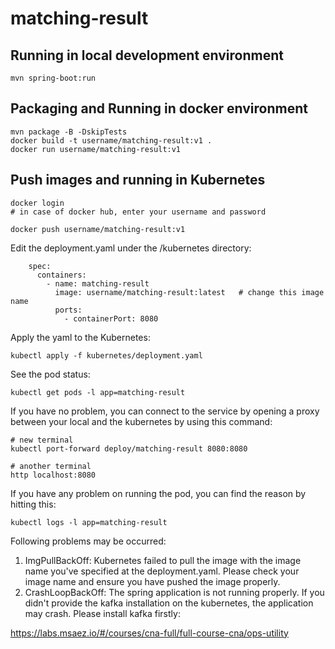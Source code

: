 # matching-result

## Running in local development environment

```
mvn spring-boot:run
```

## Packaging and Running in docker environment

```
mvn package -B -DskipTests
docker build -t username/matching-result:v1 .
docker run username/matching-result:v1
```

## Push images and running in Kubernetes

```
docker login 
# in case of docker hub, enter your username and password

docker push username/matching-result:v1
```

Edit the deployment.yaml under the /kubernetes directory:
```
    spec:
      containers:
        - name: matching-result
          image: username/matching-result:latest   # change this image name
          ports:
            - containerPort: 8080

```

Apply the yaml to the Kubernetes:
```
kubectl apply -f kubernetes/deployment.yaml
```

See the pod status:
```
kubectl get pods -l app=matching-result
```

If you have no problem, you can connect to the service by opening a proxy between your local and the kubernetes by using this command:
```
# new terminal
kubectl port-forward deploy/matching-result 8080:8080

# another terminal
http localhost:8080
```

If you have any problem on running the pod, you can find the reason by hitting this:
```
kubectl logs -l app=matching-result
```

Following problems may be occurred:

1. ImgPullBackOff:  Kubernetes failed to pull the image with the image name you've specified at the deployment.yaml. Please check your image name and ensure you have pushed the image properly.
1. CrashLoopBackOff: The spring application is not running properly. If you didn't provide the kafka installation on the kubernetes, the application may crash. Please install kafka firstly:

https://labs.msaez.io/#/courses/cna-full/full-course-cna/ops-utility

